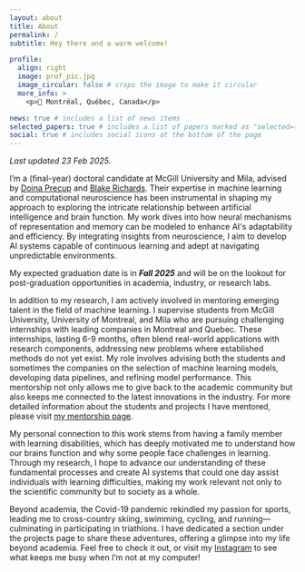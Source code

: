 ```yaml
---
layout: about
title: About
permalink: /
subtitle: Hey there and a warm welcome!

profile:
  align: right
  image: prof_pic.jpg
  image_circular: false # crops the image to make it circular
  more_info: >
    <p>📍 Montréal, Québec, Canada</p>

news: true # includes a list of news items
selected_papers: true # includes a list of papers marked as "selected={true}"
social: true # includes social icons at the bottom of the page
---
```

*Last updated 23 Feb 2025.*

I’m a (final-year) doctoral candidate at McGill University and Mila, advised by <a href='https://www.cs.mcgill.ca/~dprecup/'>Doina Precup</a> and <a href='https://linclab.mila.quebec/team/blake'>Blake Richards</a>. Their expertise in 
machine learning and computational neuroscience has been instrumental in shaping my approach to exploring the intricate 
relationship between artificial intelligence and brain function. My work dives into how neural mechanisms of representation 
and memory can be modeled to enhance AI's adaptability and efficiency. By integrating insights from neuroscience, I aim to 
develop AI systems capable of continuous learning and adept at navigating unpredictable environments. 

My expected graduation date is in ***Fall 2025*** and will be on the lookout for post-graduation opportunities in academia, industry, or research labs.

In addition to my research, I am actively involved in mentoring emerging talent in the field of machine learning. 
I supervise students from McGill University, University of Montreal, and Mila who are pursuing challenging internships with leading companies in Montreal and Quebec. 
These internships, lasting 6-9 months, often blend real-world applications with research components, addressing new problems where established methods do not yet exist. 
My role involves advising both the students and sometimes the companies on the selection of machine learning models, developing data pipelines, and refining model performance. 
This mentorship not only allows me to give back to the academic community but also keeps me connected to the latest innovations in the industry. 
For more detailed information about the students and projects I have mentored, please visit [my mentorship page](https://raymondchua.github.io/mentorship/).

My personal connection to this work stems from having a family member with learning disabilities, which has deeply motivated me to 
understand how our brains function and why some people face challenges in learning. Through my research, I hope to advance our 
understanding of these fundamental processes and create AI systems that could one day assist individuals 
with learning difficulties, making my work relevant not only to the scientific community but to society as a whole.

Beyond academia, the Covid-19 pandemic rekindled my passion for sports, leading me to cross-country skiing, swimming, cycling, and 
running—culminating in participating in triathlons. I have dedicated a section under the projects page to share these adventures, offering a glimpse 
into my life beyond academia. Feel free to check it out, or visit my <a href='https://www.instagram.com/raymondrchua/'>Instagram</a> 
to see what keeps me busy when I’m not at my computer!

